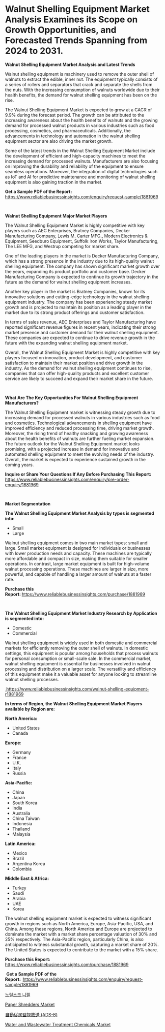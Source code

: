 <p><h1>Walnut Shelling Equipment Market Analysis Examines its Scope on Growth Opportunities, and Forecasted Trends Spanning from 2024 to 2031.</h1></p><p><strong>Walnut Shelling Equipment Market Analysis and Latest Trends</strong></p>
<p><p>Walnut shelling equipment is machinery used to remove the outer shell of walnuts to extract the edible, inner nut. The equipment typically consists of a series of rollers and separators that crack and separate the shells from the nuts. With the increasing consumption of walnuts worldwide due to their health benefits, the demand for walnut shelling equipment has been on the rise.</p><p>The Walnut Shelling Equipment Market is expected to grow at a CAGR of 9.9% during the forecast period. The growth can be attributed to the increasing awareness about the health benefits of walnuts and the growing demand for processed walnut products in various industries such as food processing, cosmetics, and pharmaceuticals. Additionally, the advancements in technology and automation in the walnut shelling equipment sector are also driving the market growth.</p><p>Some of the latest trends in the Walnut Shelling Equipment Market include the development of efficient and high-capacity machines to meet the increasing demand for processed walnuts. Manufacturers are also focusing on improving the durability and reliability of the equipment to ensure seamless operations. Moreover, the integration of digital technologies such as IoT and AI for predictive maintenance and monitoring of walnut shelling equipment is also gaining traction in the market.</p></p>
<p><strong>Get a Sample PDF of the Report:&nbsp;</strong> <a href="https://www.reliablebusinessinsights.com/enquiry/request-sample/1881969">https://www.reliablebusinessinsights.com/enquiry/request-sample/1881969</a></p>
<p>&nbsp;</p>
<p><strong>Walnut Shelling Equipment Major Market Players</strong></p>
<p><p>The Walnut Shelling Equipment Market is highly competitive with key players such as AEC Enterprises, Bratney Companies, Decker Manufacturing Company, Lewis M. Carter MFG., Modern Electronics & Equipment, Seedburo Equipment, Suffolk Iron Works, Taylor Manufacturing, The LEE MFG, and Westrup competing for market share.</p><p>One of the leading players in the market is Decker Manufacturing Company, which has a strong presence in the industry due to its high-quality walnut shelling equipment. The company has shown significant market growth over the years, expanding its product portfolio and customer base. Decker Manufacturing Company is expected to continue its growth trajectory in the future as the demand for walnut shelling equipment increases.</p><p>Another key player in the market is Bratney Companies, known for its innovative solutions and cutting-edge technology in the walnut shelling equipment industry. The company has been experiencing steady market growth and is projected to maintain its position as a leading player in the market due to its strong product offerings and customer satisfaction.</p><p>In terms of sales revenue, AEC Enterprises and Taylor Manufacturing have reported significant revenue figures in recent years, indicating their strong market presence and customer demand for their walnut shelling equipment. These companies are expected to continue to drive revenue growth in the future with the expanding walnut shelling equipment market.</p><p>Overall, the Walnut Shelling Equipment Market is highly competitive with key players focused on innovation, product development, and customer satisfaction to maintain their market position and drive growth in the industry. As the demand for walnut shelling equipment continues to rise, companies that can offer high-quality products and excellent customer service are likely to succeed and expand their market share in the future.</p></p>
<p>&nbsp;</p>
<p><strong>What Are The Key Opportunities For Walnut Shelling Equipment Manufacturers?</strong></p>
<p><p>The Walnut Shelling Equipment market is witnessing steady growth due to increasing demand for processed walnuts in various industries such as food and cosmetics. Technological advancements in shelling equipment have improved efficiency and reduced processing time, driving market growth. Moreover, the rising trend of healthy snacking and growing awareness about the health benefits of walnuts are further fueling market expansion. The future outlook for the Walnut Shelling Equipment market looks promising, with a projected increase in demand for innovative and automated shelling equipment to meet the evolving needs of the industry. Overall, the market is expected to experience sustained growth in the coming years.</p></p>
<p><strong>Inquire or Share Your Questions If Any Before Purchasing This Report:</strong> <a href="https://www.reliablebusinessinsights.com/enquiry/pre-order-enquiry/1881969">https://www.reliablebusinessinsights.com/enquiry/pre-order-enquiry/1881969</a></p>
<p>&nbsp;</p>
<p><strong>Market Segmentation</strong></p>
<p><strong>The Walnut Shelling Equipment Market Analysis by types is segmented into:</strong></p>
<p><ul><li>Small</li><li>Large</li></ul></p>
<p><p>Walnut shelling equipment comes in two main market types: small and large. Small market equipment is designed for individuals or businesses with lower production needs and capacity. These machines are typically more affordable and compact in size, making them suitable for smaller operations. In contrast, large market equipment is built for high-volume walnut processing operations. These machines are larger in size, more powerful, and capable of handling a larger amount of walnuts at a faster rate.</p></p>
<p><strong>Purchase this Report:&nbsp;</strong><a href="https://www.reliablebusinessinsights.com/purchase/1881969">https://www.reliablebusinessinsights.com/purchase/1881969</a></p>
<p>&nbsp;</p>
<p><strong>The Walnut Shelling Equipment Market Industry Research by Application is segmented into:</strong></p>
<p><ul><li>Domestic</li><li>Commercial</li></ul></p>
<p><p>Walnut shelling equipment is widely used in both domestic and commercial markets for efficiently removing the outer shell of walnuts. In domestic settings, this equipment is popular among households that process walnuts for personal consumption or small-scale sale. In the commercial market, walnut shelling equipment is essential for businesses involved in walnut processing and distribution on a larger scale. The versatility and efficiency of this equipment make it a valuable asset for anyone looking to streamline walnut shelling processes.</p></p>
<p><a href="https://www.reliablebusinessinsights.com/walnut-shelling-equipment-r1881969">&nbsp;https://www.reliablebusinessinsights.com/walnut-shelling-equipment-r1881969</a></p>
<p><strong>In terms of Region, the Walnut Shelling Equipment Market Players available by Region are:</strong></p>
<p>
    <p> <strong> North America: </strong>
        <ul>
            <li>United States</li>
            <li>Canada</li>
        </ul>
        </p> 
    <p> <strong> Europe: </strong>
        <ul>
            <li>Germany</li>
            <li>France</li>
            <li>U.K.</li>
            <li>Italy</li>
            <li>Russia</li>
        </ul>
        </p> 
    <p> <strong> Asia-Pacific: </strong>
        <ul>
            <li>China</li>
            <li>Japan</li>
            <li>South Korea</li>
            <li>India</li>
            <li>Australia</li>
            <li>China Taiwan</li>
            <li>Indonesia</li>
            <li>Thailand</li>
            <li>Malaysia</li>
        </ul>
        </p> 
    <p> <strong> Latin America: </strong>
        <ul>
            <li>Mexico</li>
            <li>Brazil</li>
            <li>Argentina Korea</li>
            <li>Colombia</li>
        </ul>
        </p> 
    <p> <strong> Middle East & Africa: </strong>
        <ul>
            <li>Turkey</li>
            <li>Saudi</li>
            <li>Arabia</li>
            <li>UAE</li>
            <li>Korea</li>
        </ul>
    </p>
    </p>
<p><p>The walnut shelling equipment market is expected to witness significant growth in regions such as North America, Europe, Asia-Pacific, USA, and China. Among these regions, North America and Europe are projected to dominate the market with a market share percentage valuation of 30% and 25% respectively. The Asia-Pacific region, particularly China, is also anticipated to witness substantial growth, capturing a market share of 20%. The United States is expected to contribute to the market with a 15% share.</p></p>
<p><strong>Purchase this Report: </strong><a href="https://www.reliablebusinessinsights.com/purchase/1881969">https://www.reliablebusinessinsights.com/purchase/1881969</a></p>
<p>&nbsp;<strong>Get a Sample PDF of the Report:&nbsp;&nbsp;</strong><a href="https://www.reliablebusinessinsights.com/enquiry/request-sample/1881969">https://www.reliablebusinessinsights.com/enquiry/request-sample/1881969</a></p>
<p><strong></strong></p>
<p><p><a href="https://github.com/berlianaparadilla48/Market-Research-Report-List-1/blob/main/5981710172936.md">노릴스크 니켈</a></p><p><a href="https://www.linkedin.com/pulse/evaluating-global-paper-shredders-market-trends-growth-epgic?trackingId=D3NU%2Fj9fqZKEhcQptLojoA%3D%3D">Paper Shredders Market</a></p><p><a href="https://github.com/AaronVargas43/Market-Research-Report-List-2/blob/main/6552730160824.md">自動従属監視放送 (ADS-B)</a></p><p><a href="https://www.linkedin.com/pulse/water-wastewater-treatment-chemicals-market-global-rukec?trackingId=LwxtvLL38wC7OlQ98chKsA%3D%3D">Water and Wastewater Treatment Chemicals Market</a></p></p>